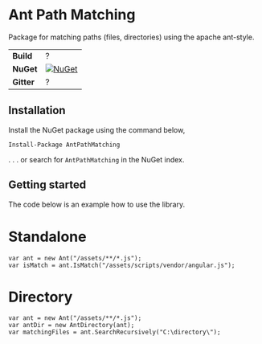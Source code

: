 # Ant Path Matching
 
Package for matching paths (files, directories) using the apache ant-style.

| | |
| --- | --- |
| **Build** | ? |
| **NuGet** | [![NuGet](https://buildstats.info/nuget/AntPathMatching)](https://www.nuget.org/packages/AntPathMatching/) |
| **Gitter** | ? |

## Installation

Install the NuGet package using the command below,

```
Install-Package AntPathMatching
```

. . . or search for `AntPathMatching` in the NuGet index.

## Getting started
The code below is an example how to use the library.

# Standalone

```
var ant = new Ant("/assets/**/*.js");
var isMatch = ant.IsMatch("/assets/scripts/vendor/angular.js");
```

# Directory

```
var ant = new Ant("/assets/**/*.js");
var antDir = new AntDirectory(ant);
var matchingFiles = ant.SearchRecursively("C:\directory\");
```
